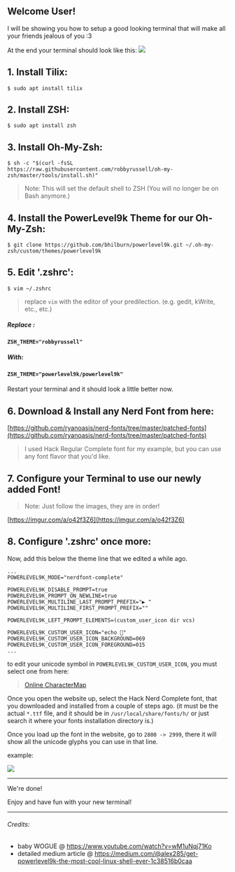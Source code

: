 ## Welcome User!
I will be showing you how to setup a good looking terminal that will make all your friends jealous of you :3

At the end your terminal should look like this:
![](http://i.imgur.com/thSR7hI.png)

## 1. Install Tilix:
    $ sudo apt install tilix

## 2. Install ZSH:
    $ sudo apt install zsh

## 3. Install Oh-My-Zsh:
    $ sh -c "$(curl -fsSL https://raw.githubusercontent.com/robbyrussell/oh-my-zsh/master/tools/install.sh)"
> Note: This will set the default shell to ZSH (You will no longer be on Bash anymore.)

## 4. Install the PowerLevel9k Theme for our Oh-My-Zsh:
    $ git clone https://github.com/bhilburn/powerlevel9k.git ~/.oh-my-zsh/custom/themes/powerlevel9k

## 5. Edit '.zshrc':
    $ vim ~/.zshrc
> replace `vim` with the editor of your predilection. (e.g. gedit, kWrite, etc., etc.)

##### Replace :

#### `ZSH_THEME="robbyrussell"`
##### With: 
#### `ZSH_THEME="powerlevel9k/powerlevel9k"`

Restart your terminal and it should look a little better now.

## 6. Download & Install any Nerd Font from here:
[https://github.com/ryanoasis/nerd-fonts/tree/master/patched-fonts](https://github.com/ryanoasis/nerd-fonts/tree/master/patched-fonts)
> I used Hack Regular Complete font for my example, but you can use any font flavor that you'd like.

## 7. Configure your Terminal to use our newly added Font!
> Note: Just follow the images, they are in order!

[https://imgur.com/a/o42f3Z6](https://imgur.com/a/o42f3Z6)

## 8. Configure '.zshrc' once more:
Now, add this below the theme line that we edited a while ago.

    ...
    POWERLEVEL9K_MODE="nerdfont-complete"

    POWERLEVEL9K_DISABLE_PROMPT=true
    POWERLEVEL9K_PROMPT_ON_NEWLINE=true
    POWERLEVEL9K_MULTILINE_LAST_PROMPT_PREFIX="▶ "
    POWERLEVEL9K_MULTILINE_FIRST_PROMPT_PREFIX=""

    POWERLEVEL9K_LEFT_PROMPT_ELEMENTS=(custom_user_icon dir vcs)

    POWERLEVEL9K_CUSTOM_USER_ICON="echo "
    POWERLEVEL9K_CUSTOM_USER_ICON_BACKGROUND=069
    POWERLEVEL9K_CUSTOM_USER_ICON_FOREGROUND=015
    ...

to edit your unicode symbol in `POWERLEVEL9K_CUSTOM_USER_ICON`, you must select one from here: 

> [Online CharacterMap](https://bluejamesbond.github.io/CharacterMap)

Once you open the website up, select the Hack Nerd Complete font, that you downloaded and installed from a couple of steps ago. (it must be the actual `*.ttf` file, and it should be in `/usr/local/share/fonts/h/` or just search it where your fonts installation directory is.)

Once you load up the font in the website, go to `2800 -> 2999`, there it will show all the unicode glyphs you can use in that line.

example:

![](http://i.imgur.com/4H5l15U.png)


___

We're done!

Enjoy and have fun with your new terminal!

___

###### Credits: 
- baby WOGUE @ https://www.youtube.com/watch?v=wM1uNqj71Ko
- detailed medium article @ https://medium.com/@alex285/get-powerlevel9k-the-most-cool-linux-shell-ever-1c38516b0caa
